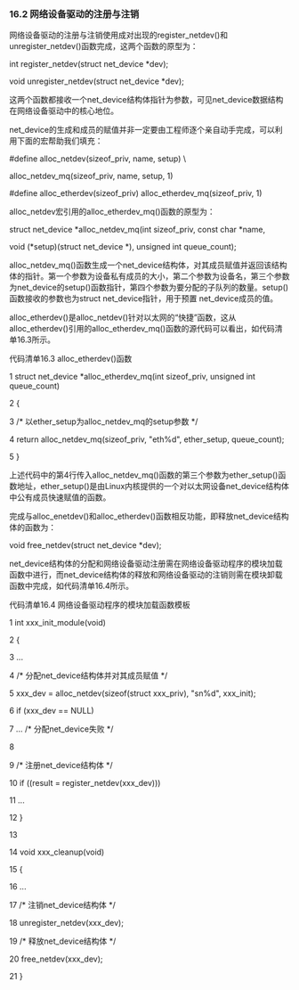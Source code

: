 ### 16.2 网络设备驱动的注册与注销

网络设备驱动的注册与注销使用成对出现的register_netdev()和unregister_netdev()函数完成，这两个函数的原型为：

int register_netdev(struct net_device *dev); 
 
 void unregister_netdev(struct net_device *dev);

这两个函数都接收一个net_device结构体指针为参数，可见net_device数据结构在网络设备驱动中的核心地位。

net_device的生成和成员的赋值并非一定要由工程师逐个亲自动手完成，可以利用下面的宏帮助我们填充：

#define alloc_netdev(sizeof_priv, name, setup) \ 
 
 alloc_netdev_mq(sizeof_priv, name, setup, 1) 
 
 #define alloc_etherdev(sizeof_priv) alloc_etherdev_mq(sizeof_priv, 1)

alloc_netdev宏引用的alloc_etherdev_mq()函数的原型为：

struct net_device *alloc_netdev_mq(int sizeof_priv, const char *name, 
 
 void (*setup)(struct net_device *), unsigned int queue_count);

alloc_netdev_mq()函数生成一个net_device结构体，对其成员赋值并返回该结构体的指针。第一个参数为设备私有成员的大小，第二个参数为设备名，第三个参数为net_device的setup()函数指针，第四个参数为要分配的子队列的数量。setup()函数接收的参数也为struct net_device指针，用于预置 net_device成员的值。

alloc_etherdev()是alloc_netdev()针对以太网的“快捷”函数，这从alloc_etherdev()引用的alloc_etherdev_mq()函数的源代码可以看出，如代码清单16.3所示。

代码清单16.3 alloc_etherdev()函数

1 struct net_device *alloc_etherdev_mq(int sizeof_priv, unsigned int queue_count) 
 
 2 { 
 
 3 /* 以ether_setup为alloc_netdev_mq的setup参数 */ 
 
 4 return alloc_netdev_mq(sizeof_priv, "eth%d", ether_setup, queue_count); 
 
 5 }

上述代码中的第4行传入alloc_netdev_mq()函数的第三个参数为ether_setup()函数地址，ether_setup()是由Linux内核提供的一个对以太网设备net_device结构体中公有成员快速赋值的函数。

完成与alloc_enetdev()和alloc_etherdev()函数相反功能，即释放net_device结构体的函数为：

void free_netdev(struct net_device *dev);

net_device结构体的分配和网络设备驱动注册需在网络设备驱动程序的模块加载函数中进行，而net_device结构体的释放和网络设备驱动的注销则需在模块卸载函数中完成，如代码清单16.4所示。

代码清单16.4 网络设备驱动程序的模块加载函数模板

1 int xxx_init_module(void) 
 
 2 { 
 
 3 ... 
 
 4 /* 分配net_device结构体并对其成员赋值 */ 
 
 5 xxx_dev = alloc_netdev(sizeof(struct xxx_priv), "sn%d", xxx_init); 
 
 6 if (xxx_dev == NULL) 
 
 7 ... /* 分配net_device失败 */ 
 
 8 
 
 9 /* 注册net_device结构体 */ 
 
 10 if ((result = register_netdev(xxx_dev)))



11 ... 
 
 12 } 
 
 13 
 
 14 void xxx_cleanup(void) 
 
 15 { 
 
 16 ... 
 
 17 /* 注销net_device结构体 */ 
 
 18 unregister_netdev(xxx_dev); 
 
 19 /* 释放net_device结构体 */ 
 
 20 free_netdev(xxx_dev); 
 
 21 }

